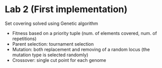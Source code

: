 # Lab 2 (First implementation)
Set covering solved using Genetic algorithm 
* Fitness based on a priority tuple (num. of elements covered, num. of repetitions)
* Parent selection: tournament selection
* Mutation: both replacement and removing of a random locus (the mutation type is selected randomly)
* Crossover: single cut point for each genome

